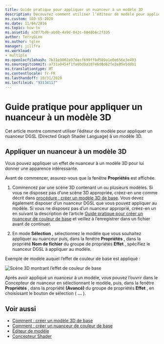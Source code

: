 ```yaml
---
title: Guide pratique pour appliquer un nuanceur à un modèle 3D
description: Découvrez comment utiliser l’éditeur de modèle pour appliquer un nuanceur de langage de nuanceur de graphe orienté à un modèle 3D pour lui attribuer une apparence intéressante.
ms.custom: SEO-VS-2020
ms.date: 11/04/2016
ms.topic: how-to
ms.assetid: a3877bd6-abd8-4a9d-842c-6848b6c2f335
author: TerryGLee
ms.author: tglee
manager: jillfra
ms.workload:
- multiple
ms.openlocfilehash: 7b31e9002a97decf699ffbd589a1e0e656e3e403
ms.sourcegitcommit: a731a9454f1fa6bd9a18746d8d62fe2e85e5ddb1
ms.translationtype: MT
ms.contentlocale: fr-FR
ms.lasthandoff: 10/31/2020
ms.locfileid: "93134117"
---
```

# <a name="how-to-apply-a-shader-to-a-3d-model"></a>Guide pratique pour appliquer un nuanceur à un modèle 3D

Cet article montre comment utiliser l’éditeur de modèle pour appliquer un nuanceur DGSL (Directed Graph Shader Language) à un modèle 3D.

## <a name="apply-a-shader-to-a-3d-model"></a>Appliquer un nuanceur à un modèle 3D

Vous pouvez appliquer un effet de nuanceur à un modèle 3D pour lui donner une apparence intéressante.

Avant de commencer, assurez-vous que la fenêtre **Propriétés** est affichée.

1. Commencez par une scène 3D contenant un ou plusieurs modèles. Si vous ne disposez pas d’une scène 3D appropriée, créez-en une comme décrit dans [procédure : créer un modèle 3D de base](../designers/how-to-create-a-basic-3-d-model.md). Vous devez également disposer d’un nuanceur DGSL que vous pouvez appliquer au modèle. Si vous ne disposez pas d’un nuanceur approprié, créez-en un en suivant la description de l’article [Guide pratique pour créer un nuanceur de couleur de base](../designers/how-to-create-a-basic-color-shader.md) et veillez à l’enregistrer dans un fichier avant de continuer.

2. En mode **Sélection** , sélectionnez le modèle que vous souhaitez appliquer au nuanceur puis, dans la fenêtre **Propriétés** , dans la propriété **Nom de fichier** du groupe de propriétés **Effet** , spécifiez le nuanceur DGSL à appliquer au modèle.

Exemple de modèle auquel l’effet de couleur de base est appliqué :

![Scène 3D montrant l’effet de couleur de base](../designers/media/digit-3d-model-effect.png)

Après avoir appliqué un nuanceur à un modèle, vous pouvez l’ouvrir dans le Concepteur de nuanceur en sélectionnant le modèle, puis, dans la fenêtre **Propriétés** , dans la propriété **(Avancé)** du groupe de propriétés **Effet** , en choisissant le bouton de sélection ( **...** ).

## <a name="see-also"></a>Voir aussi

- [Comment : créer un modèle 3D de base](../designers/how-to-create-a-basic-3-d-model.md)
- [Comment : créer un nuanceur de couleur de base](../designers/how-to-create-a-basic-color-shader.md)
- [Éditeur de modèle](../designers/model-editor.md)
- [Concepteur Shader](../designers/shader-designer.md)
